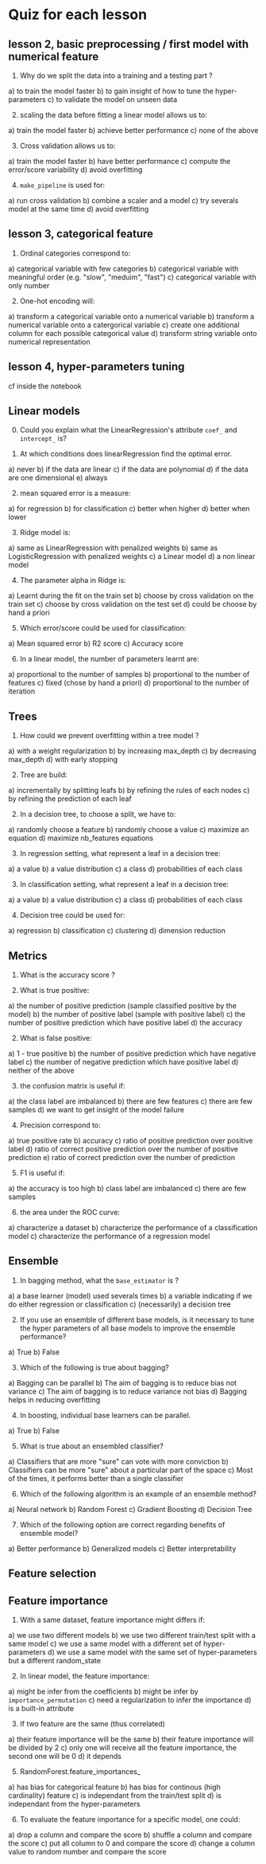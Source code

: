 # Quiz for each lesson

## lesson 2, basic preprocessing / first model with numerical feature

1. Why do we split the data into a training and a testing part ?

a) to train the model faster
b) to gain insight of how to tune the hyper-parameters
c) to validate the model on unseen data

2. scaling the data before fitting a linear model allows us to:

a) train the model faster
b) achieve better performance
c) none of the above


3. Cross validation allows us to:

a) train the model faster
b) have better performance
c) compute the error/score variability
d) avoid overfitting



4. `make_pipeline` is used for:

a) run cross validation
b) combine a scaler and a model
c) try severals model at the same time
d) avoid overfitting



## lesson 3, categorical feature

1. Ordinal categories correspond to:

a) categorical variable with few categories
b) categorical variable with meaningful order (e.g. "slow", "meduim", "fast")
c) categorical variable with only number



2. One-hot encoding will:

a) transform a categorical variable onto a numerical variable
b) transform a numerical variable onto a catergorical variable
c) create one additional column for each possible categorical value
d) transform string variable onto numerical representation



## lesson 4, hyper-parameters tuning

cf inside the notebook

## Linear models

0. Could you explain what the LinearRegression's attribute `coef_` and `intercept_` is?


1. At which conditions does linearRegression find the optimal error.

a) never
b) if the data are linear
c) if the data are polynomial
d) if the data are one dimensional
e) always


2. mean squared error is a measure:

a) for regression b) for classification
c) better when higher d) better when lower


3. Ridge model is:

a) same as LinearRegression with penalized weights
b) same as LogisticRegression with penalized weights
c) a Linear model
d) a non linear model


4. The parameter alpha in Ridge is:

a) Learnt during the fit on the train set
b) choose by cross validation on the train set
c) choose by cross validation on the test set
d) could be choose by hand a priori


5. Which error/score could be used for classification:

a) Mean squared error
b) R2 score
c) Accuracy score


6. In a linear model, the number of parameters learnt are:

a) proportional to the number of samples
b) proportional to the number of features
c) fixed (chose by hand a priori)
d) proportional to the number of iteration


## Trees

1. How could we prevent overfitting within a tree model ?

a) with a weight regularization
b) by increasing max_depth
c) by decreasing max_depth
d) with early stopping


2. Tree are build:

a) incrementally by splitting leafs
b) by refining the rules of each nodes
c) by refining the prediction of each leaf


2. In a decision tree, to choose a split, we have to:

a) randomly choose a feature
b) randomly choose a value
c) maximize an equation
d) maximize nb_features equations


3. In regression setting, what represent a leaf in a decision tree:

a) a value
b) a value distribution
c) a class
d) probabilities of each class


3. In classification setting, what represent a leaf in a decision tree:

a) a value
b) a value distribution
c) a class
d) probabilities of each class


4. Decision tree could be used for:

a) regression
b) classification
c) clustering
d) dimension reduction


## Metrics

1. What is the accuracy score ?


2. What is true positive:

a) the number of positive prediction (sample classified positive by the model)
b) the number of positive label (sample with positive label)
c) the number of positive prediction which have positive label
d) the accuracy


2. What is false positive:

a) 1 - true positive
b) the number of positive prediction which have negative label
c) the number of negative prediction which have positive label
d) neither of the above


3. the confusion matrix is useful if:

a) the class label are imbalanced
b) there are few features
c) there are few samples
d) we want to get insight of the model failure


4. Precision correspond to:

a) true positive rate
b) accuracy
c) ratio of positive prediction over positive label
d) ratio of correct positive prediction over the number of positive prediction
e) ratio of correct prediction over the number of prediction


5. F1 is useful if:

a) the accuracy is too high
b) class label are imbalanced
c) there are few samples


6. the area under the ROC curve:

a) characterize a dataset
b) characterize the performance of a classification model
c) characterize the performance of a regression model


## Ensemble

1. In bagging method, what the `base_estimator` is ?

a) a base learner (model) used severals times
b) a variable indicating if we do either regression or classification
c) (necessarily) a decision tree


2. If you use an ensemble of different base models, is it necessary to tune the hyper parameters of all base models to improve the ensemble performance?

a) True
b) False


3. Which of the following is true about bagging?

a) Bagging can be parallel
b) The aim of bagging is to reduce bias not variance
c) The aim of bagging is to reduce variance not bias
d) Bagging helps in reducing overfitting


4. In boosting, individual base learners can be parallel.

a) True
b) False


5. What is true about an ensembled classifier?

a) Classifiers that are more "sure" can vote with more conviction
b) Classifiers can be more "sure" about a particular part of the space
c) Most of the times, it performs better than a single classifier


6. Which of the following algorithm is an example of an ensemble method?

a) Neural network
b) Random Forest
c) Gradient Boosting
d) Decision Tree

7. Which of the following option are correct regarding benefits of ensemble model?

a) Better performance
b) Generalized models
c) Better interpretability


## Feature selection

## Feature importance

1. With a same dataset, feature importance might differs if:

a) we use two different models
b) we use two different train/test split with a same model
c) we use a same model with a different set of hyper-parameters
d) we use a same model with the same set of hyper-parameters but a different random_state


2. In linear model, the feature importance:

a) might be infer from the coefficients
b) might be infer by `importance_permutation`
c) need a regularization to infer the importance
d) is a built-in attribute


3. If two feature are the same (thus correlated)

a) their feature importance will be the same
b) their feature importance will be divided by 2
c) only one will receive all the feature importance, the second one will be 0
d) it depends


5. RandomForest.feature_importances_

a) has bias for categorical feature
b) has bias for continous (high cardinality) feature
c) is independant from the train/test split
d) is independant from the hyper-parameters


6. To evaluate the feature importance for a specific model, one could:

a) drop a column and compare the score
b) shuffle a column and compare the score
c) put all column to 0 and compare the score
d) change a column value to random number and compare the score
